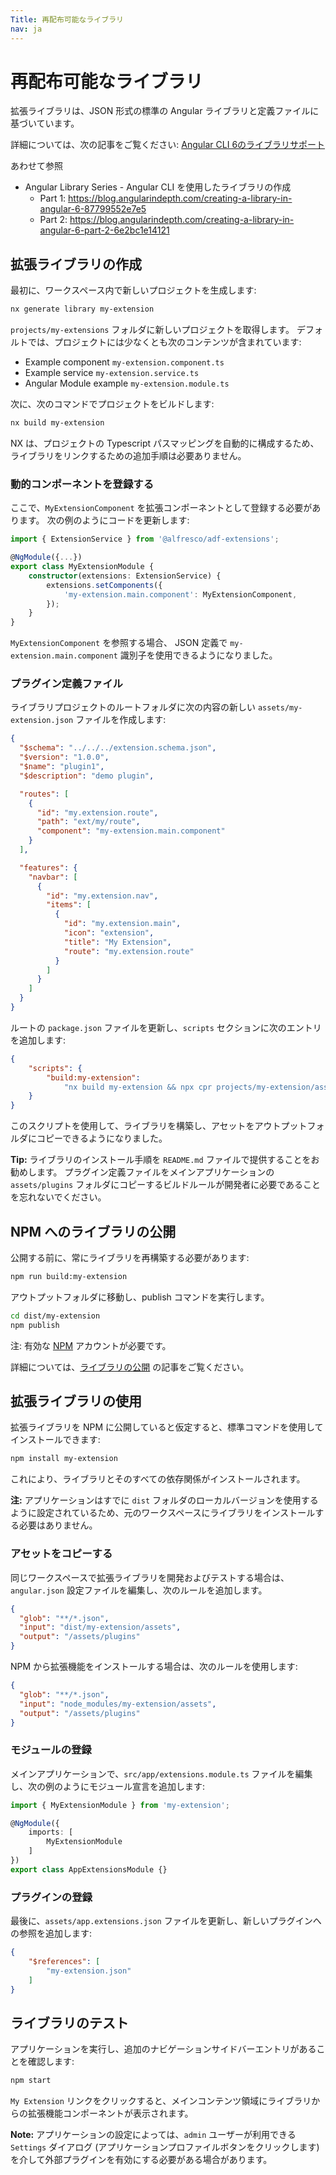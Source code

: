 ```yaml
---
Title: 再配布可能なライブラリ
nav: ja
---
```


# 再配布可能なライブラリ

拡張ライブラリは、JSON 形式の標準の Angular ライブラリと定義ファイルに基づいています。

詳細については、次の記事をご覧ください: [Angular CLI 6のライブラリサポート](https://github.com/angular/angular-cli/wiki/stories-create-library#library-support-in-angular-cli-6)

あわせて参照

- Angular Library Series - Angular CLI を使用したライブラリの作成
  - Part 1: https://blog.angularindepth.com/creating-a-library-in-angular-6-87799552e7e5
  - Part 2: https://blog.angularindepth.com/creating-a-library-in-angular-6-part-2-6e2bc1e14121

## 拡張ライブラリの作成

最初に、ワークスペース内で新しいプロジェクトを生成します:

```sh
nx generate library my-extension
```

`projects/my-extensions` フォルダに新しいプロジェクトを取得します。
デフォルトでは、プロジェクトには少なくとも次のコンテンツが含まれています:

- Example component `my-extension.component.ts`
- Example service `my-extension.service.ts`
- Angular Module example `my-extension.module.ts`

次に、次のコマンドでプロジェクトをビルドします:

```sh
nx build my-extension
```

NX は、プロジェクトの Typescript パスマッピングを自動的に構成するため、ライブラリをリンクするための追加手順は必要ありません。

### 動的コンポーネントを登録する

ここで、`MyExtensionComponent` を拡張コンポーネントとして登録する必要があります。
次の例のようにコードを更新します:

```typescript
import { ExtensionService } from '@alfresco/adf-extensions';

@NgModule({...})
export class MyExtensionModule {
    constructor(extensions: ExtensionService) {
        extensions.setComponents({
            'my-extension.main.component': MyExtensionComponent,
        });
    }
}
```

`MyExtensionComponent` を参照する場合、
JSON 定義で `my-extension.main.component` 識別子を使用できるようになりました。

### プラグイン定義ファイル

ライブラリプロジェクトのルートフォルダに次の内容の新しい `assets/my-extension.json` ファイルを作成します:

```json
{
  "$schema": "../../../extension.schema.json",
  "$version": "1.0.0",
  "$name": "plugin1",
  "$description": "demo plugin",

  "routes": [
    {
      "id": "my.extension.route",
      "path": "ext/my/route",
      "component": "my-extension.main.component"
    }
  ],

  "features": {
    "navbar": [
      {
        "id": "my.extension.nav",
        "items": [
          {
            "id": "my.extension.main",
            "icon": "extension",
            "title": "My Extension",
            "route": "my.extension.route"
          }
        ]
      }
    ]
  }
}
```

ルートの `package.json` ファイルを更新し、`scripts` セクションに次のエントリを追加します:

```json
{
    "scripts": {
        "build:my-extension":
            "nx build my-extension && npx cpr projects/my-extension/assets dist/my-extension/assets --deleteFirst"
    }
}
```

このスクリプトを使用して、ライブラリを構築し、アセットをアウトプットフォルダにコピーできるようになりました。

**Tip:** ライブラリのインストール手順を `README.md` ファイルで提供することをお勧めします。
プラグイン定義ファイルをメインアプリケーションの `assets/plugins` フォルダにコピーするビルドルールが開発者に必要であることを忘れないでください。

## NPM へのライブラリの公開

公開する前に、常にライブラリを再構築する必要があります:

```sh
npm run build:my-extension
```

アウトプットフォルダに移動し、publish コマンドを実行します。

```sh
cd dist/my-extension
npm publish
```

注: 有効な [NPM](https://www.npmjs.com/) アカウントが必要です。

詳細については、[ライブラリの公開](https://github.com/angular/angular-cli/wiki/stories-create-library#publishing-your-library) の記事をご覧ください。

## 拡張ライブラリの使用

拡張ライブラリを NPM に公開していると仮定すると、標準コマンドを使用してインストールできます:

```sh
npm install my-extension
```

これにより、ライブラリとそのすべての依存関係がインストールされます。

**注:** アプリケーションはすでに `dist` フォルダのローカルバージョンを使用するように設定されているため、元のワークスペースにライブラリをインストールする必要はありません。

### アセットをコピーする

同じワークスペースで拡張ライブラリを開発およびテストする場合は、`angular.json` 設定ファイルを編集し、次のルールを追加します。

```json
{
  "glob": "**/*.json",
  "input": "dist/my-extension/assets",
  "output": "/assets/plugins"
}
```

NPM から拡張機能をインストールする場合は、次のルールを使用します:

```json
{
  "glob": "**/*.json",
  "input": "node_modules/my-extension/assets",
  "output": "/assets/plugins"
}
```

### モジュールの登録

メインアプリケーションで、`src/app/extensions.module.ts` ファイルを編集し、次の例のようにモジュール宣言を追加します:

```typescript
import { MyExtensionModule } from 'my-extension';

@NgModule({
    imports: [
        MyExtensionModule
    ]
})
export class AppExtensionsModule {}
```

### プラグインの登録

最後に、`assets/app.extensions.json` ファイルを更新し、新しいプラグインへの参照を追加します:

```json
{
    "$references": [
        "my-extension.json"
    ]
}
```

## ライブラリのテスト

アプリケーションを実行し、追加のナビゲーションサイドバーエントリがあることを確認します:

```sh
npm start
```

`My Extension` リンクをクリックすると、メインコンテンツ領域にライブラリからの拡張機能コンポーネントが表示されます。

**Note:** アプリケーションの設定によっては、`admin` ユーザーが利用できる `Settings` ダイアログ (アプリケーションプロファイルボタンをクリックします) を介して外部プラグインを有効にする必要がある場合があります。
